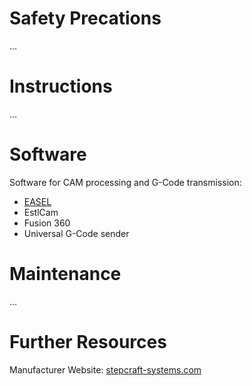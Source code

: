 <!-- TITLE: Stepcraft -->
<!-- SUBTITLE: Machine page for Stepcraft -->

# Safety Precations
…

# Instructions
…

# Software

Software for CAM processing and G-Code transmission:

*   [EASEL](http://easel.inventables.com/)
*   EstlCam
*   Fusion 360
*   Universal G-Code sender

# Maintenance
…

# Further Resources

Manufacturer Website: [stepcraft-systems.com](https://www.stepcraft-systems.com/)
